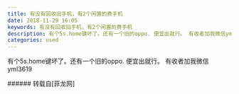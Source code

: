 ```yaml
---
title: 有没有回收旧手机，有2个闲置的费手机
date: 2018-11-29 16:05
keywords: 有没有回收旧手机，有2个闲置的费手机
description: 有个5s.home键坏了。还有一个旧的oppo. 便宜出就行。 有收者加我微信yml3619
categories: used
---
```

<td class="t_f" id="postmessage_2377369">

有个5s.home键坏了。还有一个旧的oppo. 便宜出就行。 有收者加我微信yml3619<br/>
</td>
###### 转载自[菲龙网]